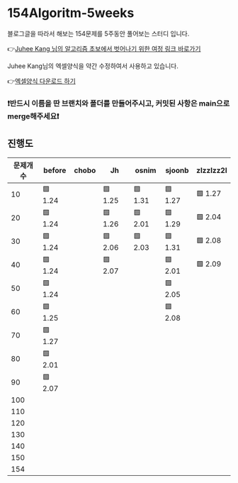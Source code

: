 # 154Algoritm-5weeks

블로그글을 따라서 해보는 154문제를 5주동안 풀어보는 스터디 입니다.

👉[Juhee Kang 님의 알고리즘 초보에서 벗어나기 위한 여정 링크 바로가기](https://claudiajkang.medium.com/%EC%95%8C%EA%B3%A0%EB%A6%AC%EC%A6%98-%EC%B4%88%EB%B3%B4%EC%97%90%EC%84%9C-%EB%B2%97%EC%96%B4%EB%82%98%EA%B8%B0-%EC%9C%84%ED%95%9C-%EC%97%AC%EC%A0%95-1ffb6bdfec6b)

Juhee Kang님의 엑셀양식을 약간 수정하여서 사용하고 있습니다.

👉[엑셀양식 다운로드 하기](https://docs.google.com/spreadsheets/d/1Bx27IJulthhpM04qbtuL0aAkX8psi5D4/edit?usp=sharing&ouid=113010703494073260482&rtpof=true&sd=true)

### ❗️반드시 이름을 딴 브랜치와 폴더를 만들어주시고, 커밋된 사항은 main으로 merge해주세요❗️

## 진행도


| 문제개수  | before | chobo | Jh | osnim | sjoonb | zlzzlzz2l |
| -------- | ------- | ------ | --- | ---- | ----- |-----------|
| 10       | 🟩 1.24 |        |   🟩 1.25      |🟩 1.31 | 🟩 1.27 | 🟩 1.27|
| 20       | 🟩 1.24 |        |   🟩 1.26      |🟩 2.01 | 🟩 1.29 | 🟩 2.04|
| 30       | 🟩 1.24 |        |   🟩 2.06      | 🟩 2.03| 🟩 1.31 | 🟩 2.08|
| 40       | 🟩 1.24 |        |   🟩 2.07      |          |🟩 2.01 |🟩 2.09|
| 50       | 🟩 1.24 |        |                |          | 🟩 2.05 | |
| 60       | 🟩 1.25 |        |               |            | 🟩 2.08 | |
| 70       | 🟩 1.27 |        |               | | | |
| 80       | 🟩 2.01 |        |               | | | |
| 90       | 🟩 2.07 |        |               | | | |
| 100      |         |         |               | | | |
| 110      |         |         |               | | | |
| 120      |         |         |               | | | |
| 130      |         |         |               | | | |
| 140      |         |         |               | | | |
| 150      |         |         |               | | | |
| 154      |         |         |               | | | |
